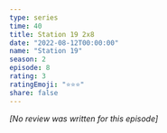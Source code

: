 ```yaml
---
type: series
time: 40
title: Station 19 2x8
date: "2022-08-12T00:00:00"
name: "Station 19"
season: 2
episode: 8
rating: 3
ratingEmoji: "⭐️⭐️⭐️"
share: false
---
```


*[No review was written for this episode]*